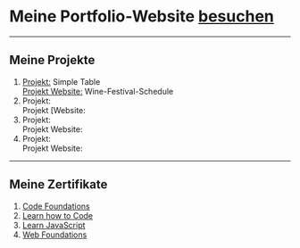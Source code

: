 # Meine Portfolio-Website [besuchen](https://oliveroeguet.github.io/Portfolio)

---------------------------

## Meine Projekte 

1. [Projekt:](https://github.com/OliverOeguet/Wine-Festival-Schedule) Simple Table <br>
   [Projekt Website:](https://oliveroeguet.github.io/Wine-Festival-Schedule) Wine-Festival-Schedule
2. Projekt: <br>
   Projekt [Website:
3. Projekt: <br>
   Projekt Website:
4. Projekt: <br>
   Projekt Website:

-------------------------

## Meine Zertifikate


1. [Code Foundations](./Images/CodeFoundationsSkillPath.pdf)
2. [Learn how to Code](./Images/LearnHowtoCodeCourse.pdf)
3. [Learn JavaScript](./Images/LearnJavaScriptCourse.pdf)
4. [Web Foundations](./Images/WebFoundations.png)

